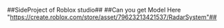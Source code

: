##SideProject of Roblox studio##
##Can you get Model Here "https://create.roblox.com/store/asset/79623213421537/RadarSystem"##